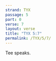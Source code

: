 ```yaml
---
strand: TYX
passage: 5
part: 0
verse: 7
layout: verse
title: "TYX 5:7"
permalink: /TYX/5/7/
---
```

Tee speaks.
